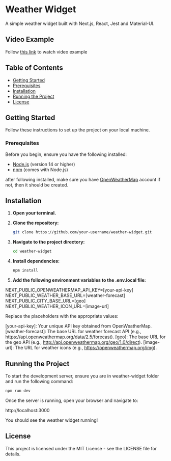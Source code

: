 # Weather Widget

A simple weather widget built with Next.js, React, Jest and Material-UI.

## Video Example

Follow [this link](https://drive.google.com/file/d/14hYhC77nVQ39rn4UvkEVtjxuuqf1DjBy/view?usp=sharing) to watch video example

## Table of Contents

- [Getting Started](#getting-started)
- [Prerequisites](#prerequisites)
- [Installation](#installation)
- [Running the Project](#running-the-project)
- [License](#license)

## Getting Started

Follow these instructions to set up the project on your local machine.

### Prerequisites

Before you begin, ensure you have the following installed:

- [Node.js](https://nodejs.org/en/download/) (version 14 or higher)
- [npm](https://www.npmjs.com/get-npm) (comes with Node.js)

after following installed, make sure you have [OpenWeatherMap](https://openweathermap.org/) account if not, then it should be created.

## Installation

1. **Open your terminal.**

2. **Clone the repository:**
   ```bash
   git clone https://github.com/your-username/weather-widget.git
   ```
3. **Navigate to the project directory:**
   ```bash
   cd weather-widget
   ```
4. **Install dependencies:**
   ```bash
   npm install
   ```
5. **Add the following environment variables to the .env.local file:**

NEXT_PUBLIC_OPENWEATHERMAP_API_KEY=[your-api-key]
NEXT_PUBLIC_WEATHER_BASE_URL=[weather-forecast]
NEXT_PUBLIC_CITY_BASE_URL=[geo]
NEXT_PUBLIC_WEATHER_ICON_URL=[image-url]

Replace the placeholders with the appropriate values:

[your-api-key]: Your unique API key obtained from OpenWeatherMap.
[weather-forecast]: The base URL for weather forecast API (e.g., https://api.openweathermap.org/data/2.5/forecast).
[geo]: The base URL for the geo API (e.g., http://api.openweathermap.org/geo/1.0/direct).
[image-url]: The URL for weather icons (e.g., https://openweathermap.org/img).

## Running the Project

To start the development server, ensure you are in weather-widget folder and run the following command:

```bash
npm run dev
```

Once the server is running, open your browser and navigate to:

http://localhost:3000

You should see the weather widget running!

## License

This project is licensed under the MIT License - see the LICENSE file for details.
